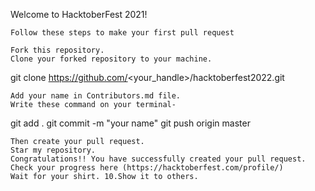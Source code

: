 Welcome to HacktoberFest 2021!

    Follow these steps to make your first pull request

    Fork this repository.
    Clone your forked repository to your machine.

git clone https://github.com/<your_handle>/hacktoberfest2022.git

    Add your name in Contributors.md file.
    Write these command on your terminal-

  git add .
  git commit -m "your name"
  git push origin master

    Then create your pull request.
    Star my repository.
    Congratulations!! You have successfully created your pull request.
    Check your progress here (https://hacktoberfest.com/profile/)
    Wait for your shirt. 10.Show it to others.

